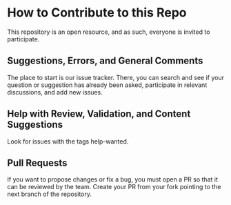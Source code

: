 # How to Contribute to this Repo

This repository is an open resource, and as such, everyone is invited to participate.

## Suggestions, Errors, and General Comments

The place to start is our issue tracker. There, you can search and see if your question or suggestion has already been asked, participate in relevant discussions, and add new issues.

## Help with Review, Validation, and Content Suggestions

Look for issues with the tags help-wanted.

## Pull Requests

If you want to propose changes or fix a bug, you must open a PR so that it can be reviewed by the team. Create your PR from your fork pointing to the next branch of the repository.
